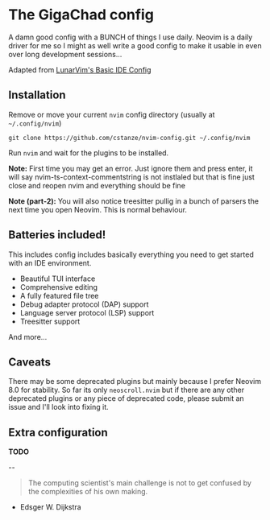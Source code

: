 # The GigaChad config

A damn good config with a BUNCH of things I use daily. Neovim is a daily driver for me so I might as well write a good config to make it usable in even over long development sessions...

Adapted from [LunarVim's Basic IDE Config](https://github.com/LunarVim/nvim-basic-ide)

## Installation

Remove or move your current `nvim` config directory (usually at `~/.config/nvim`)

`git clone https://github.com/cstanze/nvim-config.git ~/.config/nvim`

Run `nvim` and wait for the plugins to be installed.

**Note:** First time you may get an error. Just ignore them and press enter, it will say nvim-ts-context-commentstring is not instlaled but that is fine just close and reopen nvim and everything should be fine

**Note (part-2):** You will also notice treesitter pullig in a bunch of parsers the next time you open Neovim. This is normal behaviour.

## Batteries included!

This includes config includes basically everything you need to get started with an IDE environment.

- Beautiful TUI interface
- Comprehensive editing
- A fully featured file tree
- Debug adapter protocol (DAP) support
- Language server protocol (LSP) support
- Treesitter support

And more...

## Caveats

There may be some deprecated plugins but mainly because I prefer Neovim 8.0 for stability. So far its only `neoscroll.nvim` but if there are any other deprecated plugins or any piece of deprecated code, please submit an issue and I'll look into fixing it.

## Extra configuration

**TODO**

--

> The computing scientist's main challenge is not to get confused by the complexities of his own making.
- Edsger W. Dijkstra


